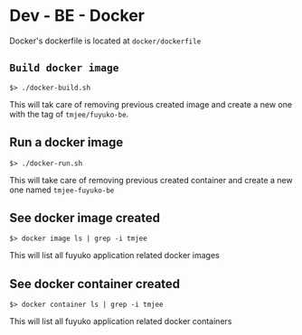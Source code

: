 # Dev - BE - Docker

Docker's dockerfile is located at `docker/dockerfile`

## `Build docker image`

```text
$> ./docker-build.sh
```

This will tak care of removing previous created image and create a new one with the tag of `tmjee/fuyuko-be`.

## Run a docker image

```text
$> ./docker-run.sh
```

This will take care of removing previous created container and create a new one named `tmjee-fuyuko-be`

## See docker image created

```text
$> docker image ls | grep -i tmjee
```

This will list all fuyuko application related docker images

## See docker container created

```text
$> docker container ls | grep -i tmjee
```

This will list all fuyuko application related docker containers

